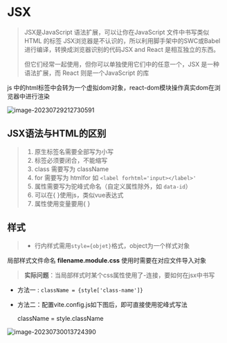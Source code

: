 # JSX

> JSX是JavaScript 语法扩展，可以让你在JavaScript 文件中书写类似 HTML 的标签
> JSX浏览器是不认识的，所以利用脚手架中的SWC或Babel进行编译，转换成浏览器识别的代码JSX and React 是相互独立的东西。
>
> 但它们经常一起使用，但你可以单独使用它们中的任意一个，JSX 是一种语法扩展，而 React 则是一个JavaScript 的库

js 中的html标签中会转为一个虚拟dom对象，react-dom模块操作真实dom在浏览器中进行渲染

![image-20230729212730591](C:\Users\67573\AppData\Roaming\Typora\typora-user-images\image-20230729212730591.png)



## JSX语法与HTML的区别

> 1. 原生标签名需要全部写为小写
> 2. 标签必须要闭合，不能缩写
> 3. class 需要写为 className
> 4. for 需要写为 htmlfor 如 `<label forhtml='input></label>'`
> 5. 属性需要写为驼峰式命名（自定义属性除外，如 `data-id`）
> 6. 可以在{ }使用js，类似vue表达式
> 7. 属性使用变量要用{ }

## 样式

> - 行内样式需用`style={objet}`格式，object为一个样式对象

局部样式文件命名 **filename.module.css** 使用时需要在对应文件导入对象

> **实际问题**：当局部样式时某个css属性使用了-连接，要如何在jsx中书写

- 方法一 : `className = {style['class-name']}`

- 方法二：配置vite.config.js如下图后，即可直接使用驼峰式写法

  className = style.className

![image-20230730013724390](C:\Users\67573\AppData\Roaming\Typora\typora-user-images\image-20230730013724390.png)